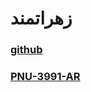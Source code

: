 # زهراتمند

### [github](https://github.com/zahra682)

### [PNU-3991-AR](https://github.com/zahra682/PNU-3991-AR)
